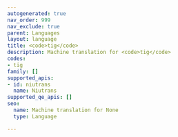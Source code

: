 ```yaml
---
autogenerated: true
nav_order: 999
nav_exclude: true
parent: Languages
layout: language
title: <code>tig</code>
description: Machine translation for <code>tig</code>
codes:
- tig
family: []
supported_apis:
- id: niutrans
  name: Niutrans
supported_qe_apis: []
seo:
  name: Machine translation for None
  type: Language

---
```


